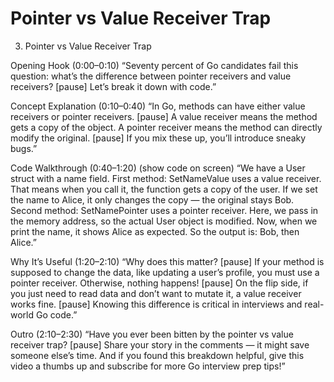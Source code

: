 # Pointer vs Value Receiver Trap

3. Pointer vs Value Receiver Trap

Opening Hook (0:00–0:10)
“Seventy percent of Go candidates fail this question: what’s the difference between pointer receivers and value receivers? [pause] Let’s break it down with code.”

Concept Explanation (0:10–0:40)
“In Go, methods can have either value receivers or pointer receivers. [pause] A value receiver means the method gets a copy of the object. A pointer receiver means the method can directly modify the original. [pause] If you mix these up, you’ll introduce sneaky bugs.”

Code Walkthrough (0:40–1:20)
(show code on screen)
“We have a User struct with a name field.
First method: SetNameValue uses a value receiver. That means when you call it, the function gets a copy of the user. If we set the name to Alice, it only changes the copy — the original stays Bob.
Second method: SetNamePointer uses a pointer receiver. Here, we pass in the memory address, so the actual User object is modified. Now, when we print the name, it shows Alice as expected.
So the output is: Bob, then Alice.”

Why It’s Useful (1:20–2:10)
“Why does this matter? [pause] If your method is supposed to change the data, like updating a user’s profile, you must use a pointer receiver. Otherwise, nothing happens! [pause] On the flip side, if you just need to read data and don’t want to mutate it, a value receiver works fine. [pause] Knowing this difference is critical in interviews and real-world Go code.”

Outro (2:10–2:30)
“Have you ever been bitten by the pointer vs value receiver trap? [pause] Share your story in the comments — it might save someone else’s time. And if you found this breakdown helpful, give this video a thumbs up and subscribe for more Go interview prep tips!”
